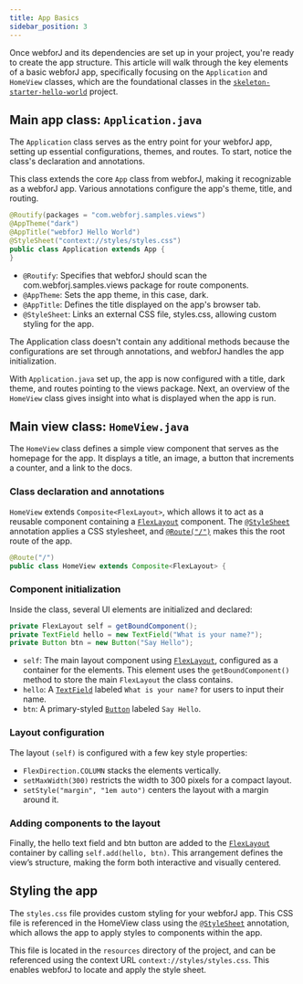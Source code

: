 ```yaml
---
title: App Basics
sidebar_position: 3
---
```


Once webforJ and its dependencies are set up in your project, you're ready to create the app structure. This article will walk through the key elements of a basic webforJ app, specifically focusing on the `Application` and `HomeView` classes, which are the foundational classes in the [`skeleton-starter-hello-world`](https://github.com/webforj/skeleton-starter-hello-world) project.

## Main app class: `Application.java`

The `Application` class serves as the entry point for your webforJ app, setting up essential configurations, themes, and routes. To start, notice the class's declaration and annotations. 

This class extends the core `App` class from webforJ, making it recognizable as a webforJ app. Various annotations configure the app's theme, title, and routing.

```java
@Routify(packages = "com.webforj.samples.views")
@AppTheme("dark")
@AppTitle("webforJ Hello World")
@StyleSheet("context://styles/styles.css")
public class Application extends App {
}
```

- `@Routify`: Specifies that webforJ should scan the com.webforj.samples.views package for route components.
- `@AppTheme`: Sets the app theme, in this case, dark.
- `@AppTitle`: Defines the title displayed on the app's browser tab.
- `@StyleSheet`: Links an external CSS file, styles.css, allowing custom styling for the app.

The Application class doesn't contain any additional methods because the configurations are set through annotations, and webforJ handles the app initialization.

With `Application.java` set up, the app is now configured with a title, dark theme, and routes pointing to the views package. Next, an overview of the `HomeView` class gives insight into what is displayed when the app is run.

## Main view class: `HomeView.java`

The `HomeView` class defines a simple view component that serves as the homepage for the app. It displays a title, an image, a button that increments a counter, and a link to the docs.

### Class declaration and annotations

`HomeView` extends `Composite<FlexLayout>`, which allows it to act as a reusable component containing a [`FlexLayout`](../components/flex-layout) component. The [`@StyleSheet`](../styling/getting-started#using-annotations) annotation applies a CSS stylesheet, and [`@Route("/")`](../routing/overview) makes this the root route of the app.

```java
@Route("/")
public class HomeView extends Composite<FlexLayout> {
```

<!-- TODO update/reinstate this section once hello world is overhauled -->

<!-- ### Component initialization

Inside the class, several UI elements are initialized and declared:

```java
private FlexLayout self = getBoundComponent();
private Img image = new Img("context://images/logo.svg");
private H1 title = new H1("Welcome to webforJ");
private Button counter = new Button("Count is 0");
private Anchor docs = new Anchor("https://documentation.webforj.com/", "Check out the docs to learn more");
private int count = 0;
```

- `self`: The main layout component using [`FlexLayout`](../components/flex-layout), configured as a container for the elements. This element uses the `getBoundComponent()` method to store the main `FlexLayout` the class contains.
- `image`: Displays an SVG logo.
- `title`: Shows a welcome message.
- `counter`: A button labeled `Count is 0`, which updates each time it's clicked.
- `docs`: A link to the webforJ documentation.

### Constructor and layout configuration

The constructor sets up the layout and component interactions:

```java
public HomeView() {
    self.addClassName("home-view");
    self.setDirection(FlexDirection.COLUMN)
        .setJustifyContent(FlexJustifyContent.CENTER)
        .setAlignment(FlexAlignment.CENTER)
        .setSpacing("3em")
        .setStyle("height", "100dvh");

    counter.setTheme(ButtonTheme.PRIMARY);
    counter.onClick(e -> counter.setText("Current Count: " + (++count)));

    self.add(image, title, counter, docs);
}
```

- Layout Settings: The [`FlexLayout`](../components/flex-layout) is configured to stack items vertically, using `FlexDirection.COLUMN`, center them using `FlexJustifyContent.CENTER and FlexAlignment.CENTER`, and add spacing by calling `setSpacing("3em")`.
- Button Action: The counter button uses a click event listener, `onClick`, to increment the count and update its label whenever it’s clicked.
- Component Addition: Finally, all elements are added to the layout via `self.add(image, title, counter, and docs)`. -->

### Component initialization

Inside the class, several UI elements are initialized and declared:

```java
private FlexLayout self = getBoundComponent();
private TextField hello = new TextField("What is your name?");
private Button btn = new Button("Say Hello");
```

- `self`: The main layout component using [`FlexLayout`](../components/flex-layout), configured as a container for the elements. This element uses the `getBoundComponent()` method to store the main `FlexLayout` the class contains.
- `hello`: A [`TextField`](../components/fields/text-field) labeled `What is your name?` for users to input their name.
- `btn`: A primary-styled [`Button`](../components/button) labeled `Say Hello`.

### Layout configuration

The layout `(self)` is configured with a few key style properties:

- `FlexDirection.COLUMN` stacks the elements vertically.
- `setMaxWidth(300)` restricts the width to 300 pixels for a compact layout.
- `setStyle("margin", "1em auto")` centers the layout with a margin around it.

### Adding components to the layout
Finally, the hello text field and btn button are added to the [`FlexLayout`](../components/flex-layout) container by calling `self.add(hello, btn)`. This arrangement defines the view’s structure, making the form both interactive and visually centered.

## Styling the app

The `styles.css` file provides custom styling for your webforJ app. This CSS file is referenced in the HomeView class using the [`@StyleSheet`](../styling/getting-started#using-annotations) annotation, which allows the app to apply styles to components within the app.

This file is located in the `resources` directory of the project, and can be referenced using the context URL `context://styles/styles.css`. This enables webforJ to locate and apply the style sheet.